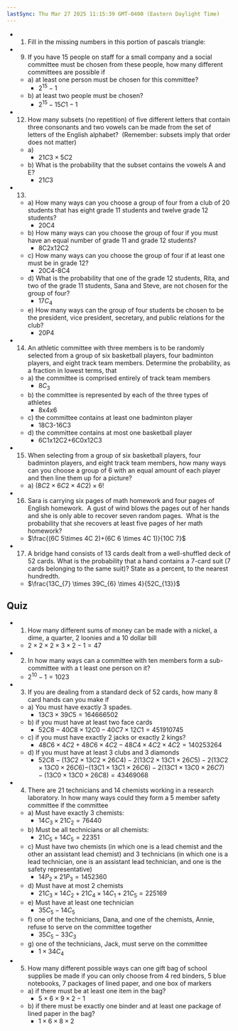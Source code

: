 ```yaml
---
lastSync: Thu Mar 27 2025 11:15:39 GMT-0400 (Eastern Daylight Time)
---
```

- 1. Fill in the missing numbers in this portion of pascals triangle:
- 9. If you have 15 people on staff for a small company and a social committee must be chosen from these people, how many different committees are possible if 
	- a) at least one person must be chosen for this committee?
		- $2^{15}-1$
	- b) at least two people must be chosen?
		- $2^{15}-15C 1-1$
- 12. How many subsets (no repetition) of five different letters that contain three consonants and two vowels can be made from the set of letters of the English alphabet?  (Remember: subsets imply that order does not matter)
	- a)
		- $21C 3 \times 5C 2$
	- b) What is the probability that the subset contains the vowels A and E?
		- $21C 3$
- 13. 
	- a) How many ways can you choose a group of four from a club of 20 students that has eight grade 11 students and twelve grade 12 students?
		- 20C4
	- b) How many ways can you choose the group of four if you must have an equal number of grade 11 and grade 12 students?
		- 8C2x12C2
	- c) How many ways can you choose the group of four if at least one must be in grade 12?
		- 20C4-8C4
	- d) What is the probability that one of the grade 12 students, Rita, and two of the grade 11 students, Sana and Steve, are not chosen for the group of four?
		- $17C_{4}$
	- e) How many ways can the group of four students be chosen to be the president, vice president, secretary, and public relations for the club?
		- 20P4
- 14. An athletic committee with three members is to be randomly selected from a group of six basketball players, four badminton players, and eight track team members.  Determine the probability, as a fraction in lowest terms, that 
	- a) the committee is comprised entirely of track team members
		- $8C_{3}$
	- b) the committee is represented by each of the three types of athletes
		- 8x4x6
	- c) the committee contains at least one badminton player
		- 18C3-16C3
	- d) the committee contains at most one basketball player
  		- 6C1x12C2+6C0x12C3
- 15. When selecting from a group of six basketball players, four badminton players, and eight track team members, how many ways can you choose a group of 6 with an equal amount of each player and then line them up for a picture?
	- a) $(8C 2 \times 6C 2 \times 4C 2)\times 6!$
- 16. Sara is carrying six pages of math homework and four pages of English homework.  A gust of wind blows the pages out of her hands and she is only able to recover seven random pages.  What is the probability that she recovers at least five pages of her math homework?
	- $\frac{(6C 5\times 4C 2)+(6C 6 \times 4C 1)}{10C 7}$
- 17. A bridge hand consists of 13 cards dealt from a well-shuffled deck of 52 cards.  What is the probability that a hand contains a 7-card suit (7 cards belonging to the same suit)? State as a percent, to the nearest hundredth.
	- $\frac{13C_{7} \times 39C_{6} \times 4}{52C_{13}}$

## Quiz
- 1. How many different sums of money can be made with a nickel, a dime, a quarter, 2 loonies and a 10 dollar bill
	- $2 \times 2 \times 2 \times 3 \times 2 -1=47$
- 2. In how many ways can a committee with ten members form a sub-committee with a t least one person on it?
	- $2^{10}-1=1023$
- 3. If you are dealing from a standard deck of 52 cards, how many 8 card hands can you make if
	- a) You must have exactly 3 spades. 
		- $13C 3\times 39C 5=164666502$
	- b) if you must have at least two face cards
		- $52C 8 - 40C 8 \times 12C0 -40C 7 \times 12C 1=451910745$
	- c) if you must have exactly 2 jacks or exactly 2 kings?
		- $48C 6 \times 4C 2 + 48C 6 \times 4C 2 - 48C 4 \times 4C 2 \times 4C 2=140253264$
	- d) If you must have at least 3 clubs and 3 diamonds
		- $52C 8-(13C 2 \times 13C 2 \times 26C 4)-2(13C 2 \times 13 C 1 \times 26C 5) - 2(13C 2 \times 13 C 0 \times 26C 6)$$-(13C 1 \times 13C 1 \times 26C 6) - 2(13C 1 \times 13C 0\times 26C 7)-(13C 0 \times 13C 0 \times 26C 8)=43469068$
- 4. There are 21 technicians and 14 chemists working in a research laboratory. In how many ways could they form a 5 member safety committee if the committee
	- a) Must have exactly 3 chemists:
		- $14C_{3} \times 21C_{2}=76440$
	- b) Must be all technicians or all chemists:
		- $21C_{5} + 14C_{5}=22351$
	- c) Must have two chemists (in which one is a lead chemist and the other an assistant lead chemist) and 3 technicians (in which one is a lead technician, one is an assistant lead technician, and one is the safety representative)
		- $14P_{2} \times 21P_{3}=1452360$
	- d) Must have at most 2 chemists
		- $21C_{3} \times 14C_{2} + 21C_{4} \times 14C_{1} + 21C_{5}=225169$
	- e) Must have at least one technician
		- $35C_{5}-14C_{5}$
	- f) one of the technicians, Dana, and one of the chemists, Annie, refuse to serve on the committee together
		- $35C_{5} - 33C_{3}$
	- g) one of the technicians, Jack, must serve on the committee
		- $1 \times 34C_{4}$
- 5. How many different possible ways can one gift bag of school supplies be made if you can only choose from 4 red binders, 5 blue notebooks, 7 packages of lined paper, and one box of markers
	- a) if there must be at least one item in the bag?
		- $5 \times 6 \times 9 \times 2 -1$
	- b) if there must be exactly one binder and at least one package of lined paper in the bag?
		- $1 \times 6 \times 8 \times 2$

